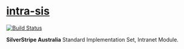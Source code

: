 # [intra-sis](https://github.com/silverstripe-australia)

[![Build Status](https://travis-ci.org/silverstripe-australia/silverstripe-ba-sis.svg?branch=master)](https://travis-ci.org/silverstripe-australia/silverstripe-ba-sis)

**SilverStripe Australia** Standard Implementation Set, Intranet Module.
